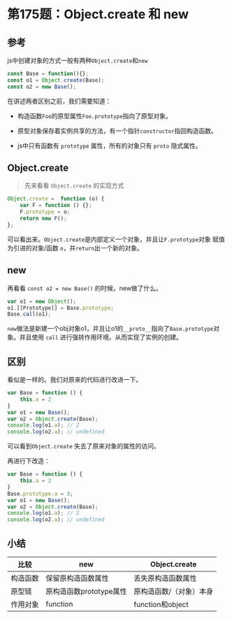 # 第175题：Object.create 和 new

## 参考

js中创建对象的方式一般有两种`Object.create`和`new`

```js
const Base = function(){};
const o1 = Object.create(Base);
const o2 = new Base();
```

在讲述两者区别之前，我们需要知道：

* 构造函数`Foo`的原型属性`Foo.prototype`指向了原型对象。

* 原型对象保存着实例共享的方法，有一个指针`constructor`指回构造函数。

* js中只有函数有 `prototype` 属性，所有的对象只有 `proto` 隐式属性。

## Object.create

> 先来看看 `Object.create` 的实现方式

```js
Object.create =  function (o) {
    var F = function () {};
    F.prototype = o;
    return new F();
};
```

可以看出来。`Object.create`是内部定义一个对象，并且让`F.prototype`对象 赋值为引进的对象/函数 `o`，并`return`出一个新的对象。

## new

再看看 `const o2 = new Base()` 的时候，new做了什么。

```js
var o1 = new Object();
o1.[[Prototype]] = Base.prototype;
Base.call(o1);
```

`new`做法是新建一个obj对象o1，并且让o1的`__proto__`指向了`Base.prototype`对象。并且使用 `call` 进行强转作用环境。从而实现了实例的创建。

## 区别

看似是一样的。我们对原来的代码进行改进一下。

```js
var Base = function () {
    this.a = 2
}
var o1 = new Base();
var o2 = Object.create(Base);
console.log(o1.a); // 2
console.log(o2.a); // undefined
```

可以看到`Object.create` 失去了原来对象的属性的访问。

再进行下改造：

```js
var Base = function () {
    this.a = 2
}
Base.prototype.a = 3;
var o1 = new Base();
var o2 = Object.create(Base);
console.log(o1.a); // 2
console.log(o2.a); // undefined
```

## 小结

| **比较** | **new** | **Object.create** |
| ---- | ---- | ---- |
| 构造函数 | 保留原构造函数属性 | 丢失原构造函数属性 |
| 原型链 | 原构造函数prototype属性 | 原构造函数/（对象）本身 |
| 作用对象 | function | function和object |
